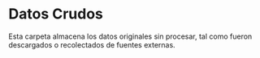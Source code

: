 # Datos Crudos

Esta carpeta almacena los datos originales sin procesar, tal como fueron descargados o recolectados de fuentes externas.
